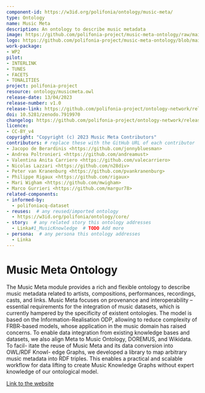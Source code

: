 ```yaml
---
component-id: https://w3id.org/polifonia/ontology/music-meta/
type: Ontology
name: Music Meta
description: An ontology to describe music metadata
image: https://github.com/polifonia-project/music-meta-ontology/raw/main/diagrams/music_meta.png
logo: https://github.com/polifonia-project/music-meta-ontology/blob/main/website/static/img/musicmeta_logo.png
work-package:
- WP2
pilot:
- INTERLINK
- TUNES
- FACETS
- TONALITIES
project: polifonia-project
resource: ontology/musicmeta.owl
release-date: 13/04/2023
release-number: v1.0
release-link: https://github.com/polifonia-project/ontology-network/releases
doi: 10.5281/zenodo.7919970
changelog: https://github.com/polifonia-project/ontology-network/releases
licence: 
- CC-BY_v4
copyright: "Copyright (c) 2023 Music Meta Contributors"
contributors: # replace these with the GitHub URL of each contributor
- Jacopo de Berardinis <https://github.com/jonnybluesman>
- Andrea Poltronieri <https://github.com/andreamust>
- Valentina Anita Carriero <https://github.com/valecarriero>
- Nicolas Lazzari <https://github.com/n28div>
- Peter van Kranenburg <https://github.com/pvankranenburg>
- Philippe Rigaux <https://github.com/rigaux>
- Mari Wigham <https://github.com/mwigham>
- Marco Gurrieri <https://github.com/margur78>
related-components:
- informed-by:
  - polifoniacq-dataset
- reuses:  # any reused/imported ontology
  - https://w3id.org/polifonia/ontology/core/
- story:  # any related story this ontology addresses
  - Linka#1_MusicKnowledge  # TODO Add more
- persona:  # any persona this ontology addresses
  - Linka
---
```


<!-- bibliography:
- main-publication: "Author 1, Author 2, and Author 3. \"Title of publication\"
in My Journal or Conference (2023): 1-31. https://dl.ac.org/doi/pdf/XXX.YYY"
- publication:
  - "Author 1, Author 2, and Author 3. \"Another title of publication\"
in My Journal or Conference (2023): 1-31. https://dl.ac.org/doi/pdf/XXX.YYY"
  -  "Author 1, Author 2, and Author 3. \"Again another title of publication\"
in My Journal or Conference (2023): 1-31. https://dl.ac.org/doi/pdf/XXX.YYY"
- deliverable-document:
  - "Author 1, Author 2, and Author 3. \"Another title of publication\"
in My Journal or Conference (2023): 1-31. https://dl.ac.org/doi/pdf/XXX.YYY" -->

# Music Meta Ontology

The Music Meta module provides a rich and flexible ontology to describe music
metadata related to artists, compositions, performances, recordings,
casts, and links. Music Meta focuses on provenance and interoperability – 
essential requirements for the integration of music datasets, which is currently
hampered by the specificity of existent ontologies. The model is based on the
Information-Realisation ODP, allowing to reduce complexity of FRBR-based
models, whose application in the music domain has raised concerns.
To enable data integration from existing knowledge bases and datasets, we also
align Meta to Music Ontology, DOREMUS, and Wikidata. To facil- itate
the reuse of Music Meta and its data conversion into OWL/RDF Knowl- edge Graphs,
we developed a library to map arbitrary music metadata into RDF triples. This
enables a practical and scalable workflow for data lifting to create Music
Knowledge Graphs without expert knowledge of our ontological model.

[Link to the website](https://github.com/polifonia-project/music-meta-ontology)
